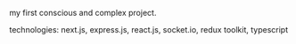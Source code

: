 my first conscious and complex project.

technologies:
next.js, express.js, react.js, socket.io, redux toolkit, typescript

